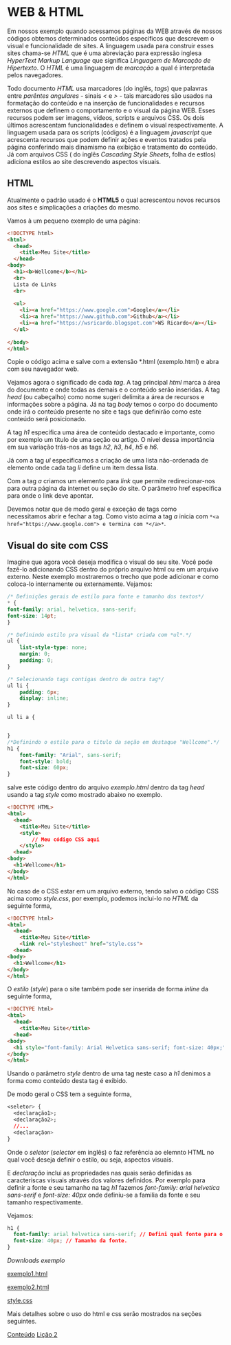 # WEB & HTML

Em nossos exemplo quando acessamos páginas da WEB através de nossos códigos obtemos determinados conteúdos especificos que descrevem o visual e funcionalidade de sites. A linguagem usada para construir esses sites chama-se *HTML* que é uma abreviação para expressão inglesa *HyperText Markup Language* que significa *Linguagem de Marcação de Hipertexto*. O *HTML* é uma linguagem de *marcação* a qual é interpretada pelos navegadores. 

Todo documento *HTML* usa marcadores (do inglês, *tags*) que palavras entre *parêntes angulares* - sinais *<* e *>* - tais marcadores são usados na formatação do conteúdo e na inserção de funcionalidades e recursos externos que definem o comportamento e o visual da página WEB. Esses recursos podem ser imagens, vídeos, scripts e arquivos CSS. Os dois últimos acrescentam funcionalidades e definem o visual respectivamente. A linguagem usada para os scripts (códigos) é a linguagem *javascript* que acrescenta recursos que podem definir ações e eventos tratados pela página conferindo mais dinamismo na exibição e tratamento do conteúdo. Já com arquivos CSS ( do inglês *Cascading Style Sheets*, folha de estlos) adiciona estilos ao site descrevendo aspectos visuais.

## HTML

Atualmente o padrão usado é o **HTML5** o qual acrescentou novos recursos aos sites e simplicações a criações do mesmo.

Vamos à um pequeno exemplo de uma página:

```html
<!DOCTYPE html>
<html>
  <head>
    <title>Meu Site</title>
  </head>
<body>
  <h1><b>Wellcome</b></h1>
  <br>
  Lista de Links
  <br>
  
  <ul>
    <li><a href="https://www.google.com">Google</a></li>
    <li><a href="https://www.github.com">Github</a></li>
    <li><a href="https://wsricardo.blogspot.com">WS Ricardo</a></li>
  </ul>	
 
</body>
</html>
```

Copie o código acima e salve com a extensão *.html (exemplo.html) e abra com seu navegador web.

Vejamos agora o significado de cada *tag*. A tag principal *html* marca a área do documento e onde todas as demais e o conteúdo serão inseridas. A tag *head* (ou cabeçalho) como nome sugeri delimita a área de recursos e informações sobre a página. Já na tag *body* temos o corpo do documento onde irá o conteúdo presente no site e tags que definirão como este conteúdo será posicionado. 

A tag *h1* especifica uma área de conteúdo destacado e importante, como por exemplo um titulo de uma seção ou artigo. O nível dessa importância em sua variação trás-nos as tags *h2*, *h3*, *h4*, *h5* e *h6*.

Já com a tag *ul* especificamos a criação de uma lista não-ordenada de elemento onde cada tag *li* define um item dessa lista.

Com a tag *a* criamos um elemento para *link* que permite redirecionar-nos para outra página da internet ou seção do site. O parâmetro href especifica para onde o link deve apontar.

Devemos notar que de modo geral e exceção de tags como *<br>* necessitamos abrir e fechar a tag. Como visto acima a tag *a* inicia com ```*<a href="https://www.google.com"> e termina com *</a>*```.

## Visual do site com CSS

Imagine que agora você deseja modifica o visual do seu site. Você pode fazê-lo adicionando CSS dentro do próprio arquivo html ou em um arquivo externo. Neste exemplo mostraremos o trecho que pode adicionar e como coloca-lo internamente ou externamente.
Vejamos:

```css
/* Definições gerais de estilo para fonte e tamanho dos textos*/
* {
font-family: arial, helvetica, sans-serif;
font-size: 14pt;
}

/* Definindo estilo pra visual da *lista* criada com *ul*.*/
ul {
	list-style-type: none;
	margin: 0;
	padding: 0;
}

/* Selecionando tags contigas dentro de outra tag*/
ul li {
	padding: 6px;
	display: inline;
}

ul li a {


}
/*Definindo o estilo para o titulo da seção em destaque "Wellcome".*/
h1 {
	font-family: "Arial", sans-serif;
	font-style: bold;
	font-size: 60px;
}
```

salve este código dentro do arquivo *exemplo.html* dentro da tag *head* usando a tag *style* como mostrado abaixo no exemplo.

```html
<!DOCTYPE HTML>
<html>
  <head>
    <title>Meu Site</title>
    <style>
        // Meu código CSS aqui
    </style>
  <head>
<body>
  <h1>Wellcome</h1>
</body>
</html>
```

No caso de o CSS estar em um arquivo externo, tendo salvo o código CSS acima como *style.css*, por exemplo, podemos inclui-lo no *HTML* da seguinte forma,

```html
<!DOCTYPE html>
<html>
  <head>
    <title>Meu Site</title>
    <link rel="stylesheet" href="style.css">
  <head>
<body>
  <h1>Wellcome</h1>
</body>
</html>

```

O *estilo* (*style*) para o site também pode ser inserida de forma *inline* da seguinte forma,

```html
<!DOCTYPE html>
<html>
  <head>
    <title>Meu Site</title>
  <head>
<body>
  <h1 style="font-family: Arial Helvetica sans-serif; font-size: 40px;">Wellcome</h1>
</body>
</html>
```

Usando o parâmetro *style* dentro de uma tag neste caso a *h1* denimos a forma como conteúdo desta tag é exibido.

De modo geral o CSS tem a seguinte forma,

```css
<seletor> { 
  <declaração1>; 
  <declaração2>;
  //...
  <declaraçãon>
}
```

Onde o *seletor* (*selector* em inglês) o faz referência ao elemnto HTML no qual você deseja definir o estilo, ou seja, aspectos visuais. 

E *declaração* inclui as propriedades nas quais serão definidas as caracteriscas visuais através dos valores definidos. Por exemplo para definir a fonte e seu tamanho na tag *h1* fazemos *font-family: arial helvetica sans-serif* e *font-size: 40px* onde definiu-se a familia da fonte e seu tamanho respectivamente.

Vejamos:

```css
h1 {
  font-family: arial helvetica sans-serif; // Defini qual fonte para o texto será usada.
  font-size: 40px; // Tamanho da fonte.
}
``` 

*Downloads exemplo*

[exemplo1.html](https://raw.githubusercontent.com/wsricardo/introprog/master/licao01/extras/exemplos/exemplo1.html)

[exemplo2.html](https://raw.githubusercontent.com/wsricardo/introprog/master/licao01/extras/exemplos/exemplo2.html)

[style.css](https://raw.githubusercontent.com/wsricardo/introprog/master/licao01/extras/exemplos/style.css)

Mais detalhes sobre o uso do html e css serão mostrados na seções seguintes.

[Conteúdo](https://wsricardo.github.io/introprog)
[Lição 2](https://wsricardo.github.io/introprog/licao02) 


